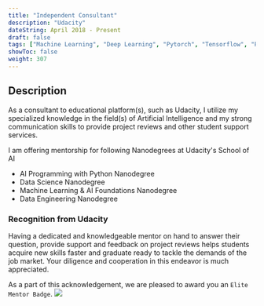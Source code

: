 ```yaml
---
title: "Independent Consultant"
description: "Udacity"
dateString: April 2018 - Present
draft: false
tags: ["Machine Learning", "Deep Learning", "Pytorch", "Tensorflow", "Python", "NLP", "Data Engineering", "PostgresSQL"]
showToc: false
weight: 307
--- 
```


## Description

As a consultant to educational platform(s), such as Udacity, I utilize my specialized knowledge in the field(s) of Artificial Intelligence and my strong communication skills to provide project reviews and other student support services.

I am offering mentorship for following Nanodegrees at Udacity's School of AI
- AI Programming with Python Nanodegree 
- Data Science Nanodegree 
- Machine Learning & AI Foundations Nanodegree
- Data Engineering Nanodegree

### Recognition from Udacity

Having a dedicated and knowledgeable mentor on hand to answer their question, provide support and feedback on project reviews helps students acquire new skills faster and graduate ready to tackle the demands of the job market. Your diligence and cooperation in this endeavor is much appreciated.

As a part of this acknowledgement, we are pleased to award you an `Elite Mentor Badge`. 
![](images/experience/udacity/badge.jpg)
